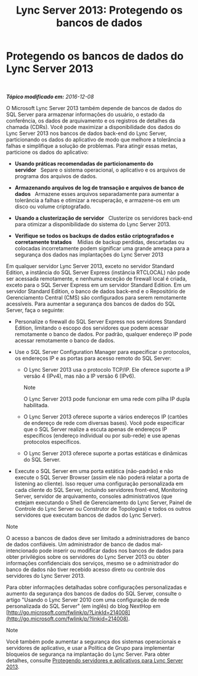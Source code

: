 ﻿---
title: 'Lync Server 2013: Protegendo os bancos de dados'
TOCTitle: Protegendo os bancos de dados do Lync Server 2013
ms:assetid: 6953e721-3511-4235-b848-51bab093dc89
ms:mtpsurl: https://technet.microsoft.com/pt-br/library/Dn518330(v=OCS.15)
ms:contentKeyID: 60505936
ms.date: 12/10/2016
mtps_version: v=OCS.15
ms.translationtype: HT
---

# Protegendo os bancos de dados do Lync Server 2013

 

_**Tópico modificado em:** 2016-12-08_

O Microsoft Lync Server 2013 também depende de bancos de dados do SQL Server para armazenar informações do usuário, o estado da conferência, os dados de arquivamento e os registros de detalhes da chamada (CDRs). Você pode maximizar a disponibilidade dos dados do Lync Server 2013 nos bancos de dados back-end do Lync Server, particionando os dados do aplicativo de modo que melhore a tolerância a falhas e simplifique a solução de problemas. Para atingir essas metas, particione os dados do aplicativo:

  - **Usando práticas recomendadas de particionamento do servidor**   Separe o sistema operacional, o aplicativo e os arquivos de programa dos arquivos de dados.

  - **Armazenando arquivos de log de transação e arquivos de banco de dados**   Armazene esses arquivos separadamente para aumentar a tolerância a falhas e otimizar a recuperação, e armazene-os em um disco ou volume criptografado.

  - **Usando a clusterização de servidor**   Clusterize os servidores back-end para otimizar a disponibilidade do sistema do Lync Server 2013.

  - **Verifique se todos os backups de dados estão criptografados e corretamente tratados**    Mídias de backup perdidas, descartadas ou colocadas incorretamente podem significar uma grande ameaça para a segurança dos dados nas implantações do Lync Server 2013

Em qualquer servidor Lync Server 2013, exceto no servidor Standard Edition, a instância do SQL Server Express (instância RTCLOCAL) não pode ser acessada remotamente, e nenhuma exceção de firewall local é criada, exceto para o SQL Server Express em um servidor Standard Edition. Em um servidor Standard Edition, o banco de dados back-end e o Repositório de Gerenciamento Central (CMS) são configurados para serem remotamente acessíveis. Para aumentar a segurança dos bancos de dados do SQL Server, faça o seguinte:

  - Personalize o firewall do SQL Server Express nos servidores Standard Edition, limitando o escopo dos servidores que podem acessar remotamente o banco de dados. Por padrão, qualquer endereço IP pode acessar remotamente o banco de dados.

  - Use o SQL Server Configuration Manager para especificar o protocolos, os endereços IP e as portas para acesso remoto do SQL Server:
    
      - O Lync Server 2013 usa o protocolo TCP/IP. Ele oferece suporte a IP versão 4 (IPv4), mas não a IP versão 6 (IPv6).
        
        > [!note]  
        > O Lync Server 2013 pode funcionar em uma rede com pilha IP dupla habilitada.    
      - O Lync Server 2013 oferece suporte a vários endereços IP (cartões de endereço de rede com diversas bases). Você pode especificar que o SQL Server realize a escuta apenas de endereços IP específicos (endereço individual ou por sub-rede) e use apenas protocolos específicos.
    
      - O Lync Server 2013 oferece suporte a portas estáticas e dinâmicas do SQL Server.

  - Execute o SQL Server em uma porta estática (não-padrão) e não execute o SQL Server Browser (assim ele não poderá relatar a porta de listening ao cliente). Isso requer uma configuração personalizada em cada cliente do SQL Server, incluindo servidores front-end, Monitoring Server, servidor de arquivamento, consoles administrativos (que estejam executando o Shell de Gerenciamento do Lync Server, Painel de Controle do Lync Server ou Construtor de Topologias) e todos os outros servidores que executam bancos de dados do Lync Server).

> [!note]  
> O acesso a bancos de dados deve ser limitado a administradores de banco de dados confiáveis. Um administrador de banco de dados mal-intencionado pode inserir ou modificar dados nos bancos de dados para obter privilégios sobre os servidores do Lync Server 2013 ou obter informações confidenciais dos serviços, mesmo se o administrador do banco de dados não tiver recebido acesso direto ou controle dos servidores do Lync Server 2013.

Para obter informações detalhadas sobre configurações personalizadas e aumento da segurança dos bancos de dados do SQL Server, consulte o artigo "Usando o Lync Server 2010 com uma configuração de rede personalizada do SQL Server" (em inglês) do blog NextHop em [http://go.microsoft.com/fwlink/p/?LinkId=214008](http://go.microsoft.com/fwlink/p/?linkid=214008).

> [!note]  
> Você também pode aumentar a segurança dos sistemas operacionais e servidores de aplicativo, e usar a Política de Grupo para implementar bloqueios de segurança na implantação do Lync Server. Para obter detalhes, consulte <a href="lync-server-2013-hardening-and-protecting-servers-and-applications.md">Protegendo servidores e aplicativos para Lync Server 2013</a>.
